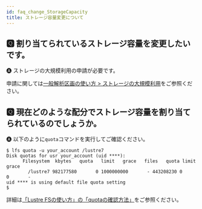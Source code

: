 ```yaml
---
id: faq_change_StorageCapacity
title: ストレージ容量変更について
---
```



## &#x1F180; 割り当てられているストレージ容量を変更したいです。

&#x1F150; ストレージの大規模利用の申請が必要です。

申請に関しては[<u>一般解析区画の使い方 > ストレージの大規模利用</u>](/general_analysis_division/largescale_storage)をご参照ください。


## &#x1F180; 現在どのような配分でストレージ容量を割り当てられているのでしょうか。

&#x1F150; 以下のように`quota`コマンドを実行してご確認ください。

```
$ lfs quota -u your_account /lustre7
Disk quotas for usr your_account (uid ****):
      Filesystem  kbytes   quota   limit   grace   files   quota limit  
grace
        /lustre7 982177580       0 1000000000       - 443208230 0      
0       -
uid **** is using default file quota setting
$
```

詳細は[<u>「Lustre FSの使い方」の「quotaの確認方法」</u>](/general_analysis_division/ga_lustre#quotaの確認方法)をご参照ください。

